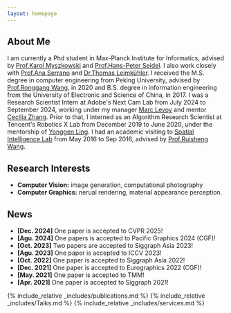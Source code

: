 ```yaml
---
layout: homepage
---
```


## About Me

I am currently a Phd student in Max-Planck Institute for Informatics, advised by [Prof.Karol Myszkowski](https://people.mpi-inf.mpg.de/~karol/) and [Prof.Hans-Peter Seidel](https://people.mpi-inf.mpg.de/~hpseidel/). I also work closely with [Prof.Ana Serrano](https://ana-serrano.github.io/) and [Dr.Thomas Leimkühler](https://people.mpi-inf.mpg.de/~tleimkue/). I received the M.S. degree in computer engineering from Peking University, advised by [Prof.Ronggang Wang](https://www.ece.pku.edu.cn/info/1046/2147.htm), in 2020 and B.S. degree in information engineering from the University of Electronic and Science of China, in 2017. I was a Research Scientist Intern at Adobe's Next Cam Lab from July 2024 to September 2024, working under my manager [Marc Levoy](https://graphics.stanford.edu/~levoy/) and mentor [Cecilia Zhang](https://ceciliavision.github.io/). Prior to that, I interned as an Algorithm Research Scientist at Tencent's Robotics X Lab from December 2019 to June 2020, under the mentorship of [Yonggen Ling](https://ygling2008.github.io/). I had an academic visiting to [Spatial Intelligence Lab](https://ucalgary.ca/labs/spatial-intelligence/home) from May 2016 to Sep 2016, advised by [Prof.Ruisheng Wang](https://profiles.ucalgary.ca/ruisheng-wang).

## Research Interests

- **Computer Vision:** image generation, computational photography
- **Computer Graphics:** nerual rendering, material appearance perception.

## News
- **[Dec. 2024]** One paper is accepted to CVPR 2025!
- **[Agu. 2024]** One papers is accepted to Pacific Graphics 2024 (CGF)!
- **[Oct. 2023]** Two papers are accepted to Siggraph Asia 2023!
- **[Agu. 2023]** One paper is accepted to ICCV 2023!
- **[Oct. 2022]** One paper is accepted to Siggraph Asia 2022!
- **[Dec. 2021]** One paper is accepted to Eurographics 2022 (CGF)!
- **[May. 2021]** One paper is accepted to TMM!
- **[Apr. 2021]** One paper is accepted to Siggraph 2021!

{% include_relative _includes/publications.md %}
{% include_relative _includes/Talks.md %}
{% include_relative _includes/services.md %}
